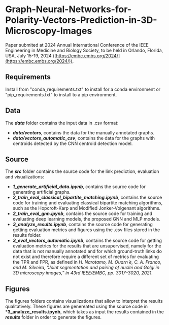 # Graph-Neural-Networks-for-Polarity-Vectors-Prediction-in-3D-Microscopy-Images
Paper submited at 2024 Annual International Conference of the IEEE Engineering in Medicine and Biology Society, to be held in Orlando, Florida, USA, July 15-19, 2024 ([https://embc.embs.org/2024/](https://embc.embs.org/2024/)).

## Requirements

Install from "conda_requirements.txt" to install for a conda environment or "pip_requirements.txt" to install to a pip environment.

## Data

The ***data*** folder contains the input data in .csv format:
- ***data/vectors***, contains the data for the manually annotated graphs.
- ***data/vectors_automatic_csv***, contains the data for the graphs with centroids detected by the CNN centroid detection model.

## Source

The ***src*** folder contains the source code for the link prediction, evaluation and visualizations:
- ***1_generate_artificial_data.ipynb***, contains the source code for generating artificial graphs.
- ***2_train_eval_classical_bipartite_matching.ipynb***, contains the source code for training and evaluating classical bipartite matching algorithms, such as the Hopcroft-Karp and Modified Jonker-Volgenant algorithms.
- ***2_train_eval_gnn.ipynb***, contains the source code for training and evaluating deep learning models, the proposed GNN and MLP models.
- ***3_analyze_results.ipynb***, contains the source code for generating getting evaluation metrics and figures using the .csv files stored in the results folder.
- ***3_eval_vectors_automatic.ipynb***, contains the source code for getting evaluation metrics for the results that are unsupervised, namely for the data that is not manually annotated and for which ground-truth links do not exist and therefore require a different set of metrics for evaluating the TPR and FPR, as defined in *H. Narotamo, M. Ouarn ́e, C. A. Franco, and M. Silveira, “Joint segmentation and pairing of nuclei and Golgi in 3D microscopy images,” in 43rd IEEE/EMBC, pp. 3017–3020, 2021*.

## Figures

The figures folders contains visualizations that allow to interpret the results qualitatively. These figures are genereated using the source code in ***3_analyze_results.ipynb**, which takes as input the results contained in the ***results*** folder in order to generate the figures. 
